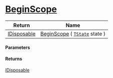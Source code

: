 # [BeginScope](./SimpleConsoleLogger--BeginScope.md)



| Return | Name | 
| --- | --- | 
| [IDisposable](https://docs.microsoft.com/en-us/dotnet/api/System.IDisposable) | [BeginScope](./SimpleConsoleLogger--BeginScope.md) ( [`TState`](./SimpleConsoleLogger--BeginScope.md) state ) | 


#### Parameters

#### Returns
[IDisposable](https://docs.microsoft.com/en-us/dotnet/api/System.IDisposable)<br>
